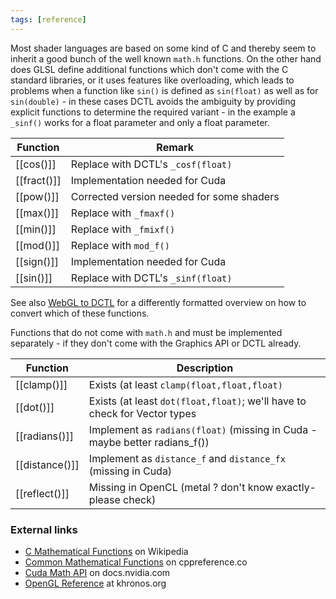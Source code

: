 ```yaml
---
tags: [reference]
---
```


Most shader languages are based on some kind of C and thereby seem to inherit a good bunch of the well known `math.h` functions. On the other hand does GLSL define additional functions which don't come with the C standard libraries, or it uses features like overloading, which leads to problems when a function like `sin()` is defined as `sin(float)` as well as for `sin(double)` - in these cases DCTL avoids the ambiguity by providing explicit functions to determine the required variant - in the example a `_sinf()` works for a float parameter and only a float parameter.


Function    | Remark
------------|------------------------------------------
[[cos()]]   | Replace with DCTL's `_cosf(float)`
[[fract()]] | Implementation needed for Cuda
[[pow()]]   | Corrected version needed for some shaders
[[max()]]   | Replace with `_fmaxf()`
[[min()]]   | Replace with `_fmixf()`
[[mod()]]   | Replace with `mod_f()`
[[sign()]]  | Implementation needed for Cuda
[[sin()]]   | Replace with DCTL's `_sinf(float)`


See also [WebGL to DCTL](https://github.com/nmbr73/Shadertoys/wiki/WebGL-to-DCTL#build-in-math-functions) for a differently formatted overview on how to convert which of these functions.

Functions that do not come with `math.h` and must be implemented separately - if they don't come with the Graphics API or DCTL already.

Function       | Description
---------------|-------------------------------------------
[[clamp()]]    | Exists (at least `clamp(float,float,float)`
[[dot()]]      | Exists (at least `dot(float,float)`; we'll have to check for Vector types
[[radians()]]  | Implement as `radians(float)` (missing in Cuda - maybe better radians_f())
[[distance()]] | Implement as `distance_f` and `distance_fx` (missing in Cuda)
[[reflect()]]  | Missing in OpenCL (metal ? don't know exactly-please check)

### External links

- [C Mathematical Functions](https://en.wikipedia.org/wiki/C_mathematical_functions) on Wikipedia
- [Common Mathematical Functions](https://en.cppreference.com/w/cpp/numeric/math) on cppreference.co
- [Cuda Math API](https://docs.nvidia.com/cuda/cuda-math-api/index.html) on docs.nvidia.com
- [OpenGL Reference](https://www.khronos.org/registry/OpenGL-Refpages/gl4/html/indexflat.php) at khronos.org

